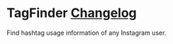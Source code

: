 # TagFinder [Changelog](TagFinder/changelog.md)

Find hashtag usage information of any Instagram user.
